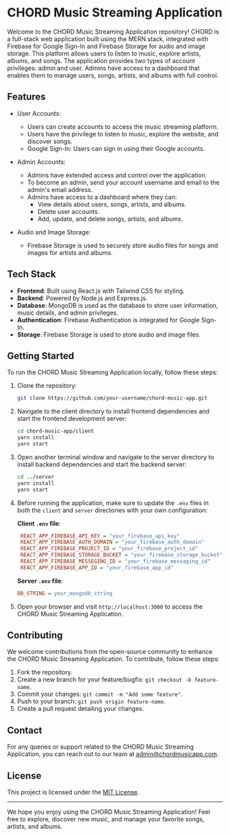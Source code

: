 # CHORD Music Streaming Application

Welcome to the CHORD Music Streaming Application repository! CHORD is a full-stack web application built using the MERN stack, integrated with Firebase for Google Sign-In and Firebase Storage for audio and image storage. This platform allows users to listen to music, explore artists, albums, and songs. The application provides two types of account privileges: admin and user. Admins have access to a dashboard that enables them to manage users, songs, artists, and albums with full control.

## Features

- User Accounts:
  - Users can create accounts to access the music streaming platform.
  - Users have the privilege to listen to music, explore the website, and discover songs.
  - Google Sign-In: Users can sign in using their Google accounts.

- Admin Accounts:
  - Admins have extended access and control over the application.
  - To become an admin, send your account username and email to the admin's email address.
  - Admins have access to a dashboard where they can:
    - View details about users, songs, artists, and albums.
    - Delete user accounts.
    - Add, update, and delete songs, artists, and albums.

- Audio and Image Storage:
  - Firebase Storage is used to securely store audio files for songs and images for artists and albums.

## Tech Stack

- **Frontend**: Built using React.js with Tailwind CSS for styling.
- **Backend**: Powered by Node.js and Express.js.
- **Database**: MongoDB is used as the database to store user information, music details, and admin privileges.
- **Authentication**: Firebase Authentication is integrated for Google Sign-In.
- **Storage**: Firebase Storage is used to store audio and image files.

## Getting Started

To run the CHORD Music Streaming Application locally, follow these steps:

1. Clone the repository:

   ```bash
   git clone https://github.com/your-username/chord-music-app.git
   ```

2. Navigate to the client directory to install frontend dependencies and start the frontend development server:

   ```bash
   cd chord-music-app/client
   yarn install
   yarn start
   ```

3. Open another terminal window and navigate to the server directory to install backend dependencies and start the backend server:

   ```bash
   cd ../server
   yarn install
   yarn start
   ```

4. Before running the application, make sure to update the `.env` files in both the `client` and `server` directories with your own configuration:

   **Client `.env` file**:

   ```ini
    REACT_APP_FIREBASE_API_KEY = "your_firebase_api_key"
    REACT_APP_FIREBASE_AUTH_DOMAIN = "your_firebase_auth_domain"
    REACT_APP_FIREBASE_PROJECT_ID = "your_firebase_project_id"
    REACT_APP_FIREBASE_STORAGE_BUCKET = "your_firebase_storage_bucket"
    REACT_APP_FIREBASE_MESSEGING_ID = "your_firebase_messaging_id"
    REACT_APP_FIREBASE_APP_ID = "your_firebase_app_id"
   ```

   **Server `.env` file**:

   ```ini
   DB_STRING = your_mongodb_string
   ```

5. Open your browser and visit `http://localhost:3000` to access the CHORD Music Streaming Application.

## Contributing

We welcome contributions from the open-source community to enhance the CHORD Music Streaming Application. To contribute, follow these steps:

1. Fork the repository.
2. Create a new branch for your feature/bugfix: `git checkout -b feature-name`.
3. Commit your changes: `git commit -m "Add some feature"`.
4. Push to your branch: `git push origin feature-name`.
5. Create a pull request detailing your changes.

## Contact

For any queries or support related to the CHORD Music Streaming Application, you can reach out to our team at admin@chordmusicapp.com.

## License

This project is licensed under the [MIT License](LICENSE).

---

We hope you enjoy using the CHORD Music Streaming Application! Feel free to explore, discover new music, and manage your favorite songs, artists, and albums.

